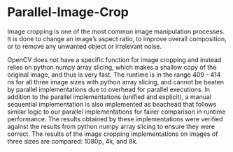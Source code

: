 # Parallel-Image-Crop

Image cropping is one of the most common image manipulation processes. It is done to change an image’s aspect ratio, to improve overall composition, or to remove any unwanted object or irrelevant noise.

OpenCV does not have a specific function for image cropping and instead relies on python numpy array slicing, which makes a shallow copy of the original image, and thus is very fast. The runtime is in the range 409 - 414 ns for all three image sizes with python array slicing, and cannot be beaten by parallel implementations due to overhead for parallel executions. In addition to the parallel implementations (unified and explicit), a manual sequential implementation is also implemented as beachead that follows similar logic to our parallel implementations for fairer comparison in runtime performance. The results obtained by these implementations were verified against the results from python numpy array slicing to ensure they were correct. The results of the image cropping implementations on images of three sizes are compared: 1080p, 4k, and 8k. 
